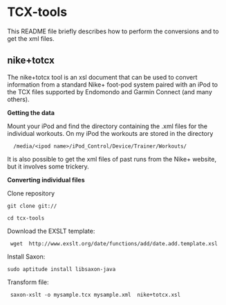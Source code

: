 TCX-tools
===========

This README file briefly describes how to perform the conversions and to get the xml files.


nike+totcx
-------------


The nike+totcx tool is an xsl document that can be used to convert information from a standard Nike+ foot-pod system paired with an iPod to the TCX files supported by Endomondo and Garmin Connect (and many others).

**Getting the data**

Mount your iPod and find the directory containing the .xml files for the individual workouts. On my iPod the workouts are stored in the directory

      /media/<ipod name>/iPod_Control/Device/Trainer/Workouts/

It is also possible to get the xml files of past runs from the Nike+ website, but it involves some trickery.


**Converting individual files**


Clone repository

	git clone git://
      
	cd tcx-tools


Download the EXSLT template: 


	 wget  http://www.exslt.org/date/functions/add/date.add.template.xsl 


Install Saxon:

	
	sudo aptitude install libsaxon-java


Transform file:

  	
	 saxon-xslt -o mysample.tcx mysample.xml  nike+totcx.xsl

